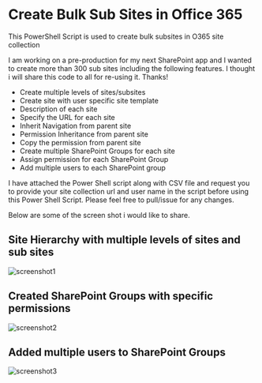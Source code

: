 # Create Bulk Sub Sites in Office 365
This PowerShell Script is used to create bulk subsites in O365 site collection

I am working on a pre-production for my next SharePoint app and I wanted to create more than 300 sub sites including the following features. I thought i will share this code to all for re-using it. Thanks!

  - Create multiple levels of sites/subsites
  - Create site with user specific site template
  - Description of each site
  - Specify the URL for each site
  - Inherit Navigation from parent site
  - Permission Inheritance from parent site
  - Copy the permission from parent site
  - Create multiple SharePoint Groups for each site
  - Assign permission for each SharePoint Group
  - Add multiple users to each SharePoint group
  
I have attached the Power Shell script along with CSV file and request you to provide your site collection url and user name in the script before using this Power Shell Script. Please feel free to pull/issue for any changes. 

Below are some of the screen shot i would like to share. 

## Site Hierarchy with multiple levels of sites and sub sites
![screenshot1](https://cloud.githubusercontent.com/assets/12201407/17590947/84b968fe-5ff9-11e6-9a01-7b64f60afd6c.png)

## Created SharePoint Groups with specific permissions
![screenshot2](https://cloud.githubusercontent.com/assets/12201407/17591092/2074fe3e-5ffa-11e6-8a2e-b62a1d061a12.png)

## Added multiple users to SharePoint Groups
![screenshot3](https://cloud.githubusercontent.com/assets/12201407/17590973/9eda372c-5ff9-11e6-94ed-0e4fe8b61472.png)


